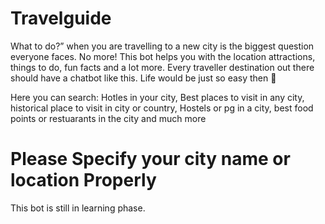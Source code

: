 # Travelguide
What to do?” when you are travelling to a new city is the biggest question everyone faces.
No more! This bot helps you with the location attractions, things to do,
fun facts and a lot more. Every traveller destination out there should have a chatbot like this. Life would be just so easy then 🙂

Here you can search:
Hotles in your city,
Best places to visit in any city,
historical place to visit in city or country,
Hostels or pg in a city,
best food points or restuarants in the city
and much more


# Please Specify your city name or location Properly

This bot is still in learning phase.
